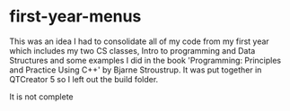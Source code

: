 # first-year-menus

This was an idea I had to consolidate all of my code from my first year which includes my two CS classes, Intro to programming and Data Structures and some examples I did in the book 'Programming: Principles and Practice Using C++' by Bjarne Stroustrup. It was put together in QTCreator 5 so I left out the build folder.

It is not complete